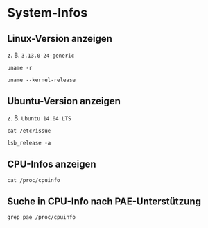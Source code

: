 # System-Infos

## Linux-Version anzeigen

z. B. `3.13.0-24-generic`

~~~
uname -r
~~~

~~~
uname --kernel-release
~~~

## Ubuntu-Version anzeigen

z. B. `Ubuntu 14.04 LTS`

~~~
cat /etc/issue
~~~

~~~
lsb_release -a
~~~

## CPU-Infos anzeigen

~~~
cat /proc/cpuinfo
~~~

## Suche in CPU-Info nach PAE-Unterstützung

~~~
grep pae /proc/cpuinfo
~~~

